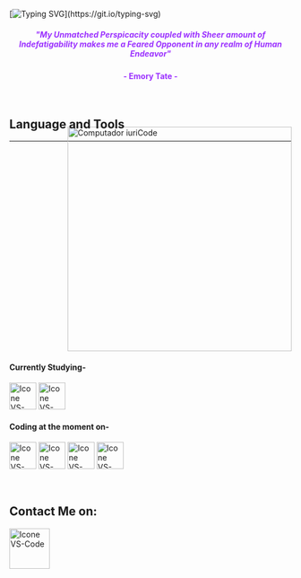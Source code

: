 [![Typing SVG](https://readme-typing-svg.herokuapp.com?color=9B30FF&size=40&center=true&vCenter=true&width=1000&lines=Welcome+to+my+GitHub+profile!;My+name+is+Shivam+Sagar.;I'm+an+Aspiring+Computer+Science+Engineer.;Nice+to+meet+you+:D;Feel+free+to+check+out+my+projects!)](https://git.io/typing-svg)



<h5 align="center">
  <font color="#9B30FF">
    "My Unmatched Perspicacity coupled with Sheer amount of Indefatigability makes me a Feared Opponent in any realm of Human Endeavor"
  </font>
</h5>
<h4 align="center"><font color="#9B30FF">- Emory Tate -</font></h4>

<br>

## Language and Tools
<hr>
<img src="https://i.postimg.cc/XYxBr9vM/Githublaptop.png" style="margin-top: -40px;" width="400px" align="right" alt="Computador iuriCode">
<div style="clear: right;"></div>



#### Currently Studying-
  [<img height="48px" width="48px" alt="Icone VS-Code" src="https://skillicons.dev/icons?i=python"/>](https://python.org)
  [<img height="48px" width="48px" alt="Icone VS-Code" src="https://skillicons.dev/icons?i=c"/>](https://installc.org/)


#### Coding at the moment on-
   [<img height="48px" width="48px" alt="Icone VS-Code" src="https://img.icons8.com/?size=100&id=lOqoeP2Zy02f&format=png&color=000000"/>](https://colab.research.google.com/)
   [<img height="48px" width="48px" alt="Icone VS-Code" src="https://img.icons8.com/?size=100&id=YWZEnr62tgb1&format=png&color=000000"/>](https://www.googleadservices.com/pagead/aclk?sa=L&ai=DChsSEwjRvIX-ka2OAxW7g0sFHemJCbgYACICCAEQABoCc2Y&co=1&ase=2&gclid=CjwKCAjwg7PDBhBxEiwAf1CVu9vT0Bn3IhClFlELFrV8e25k4hTLpw3igmh5C_AWfP4LHF-iO6Ad4BoC7PkQAvD_BwE&ohost=www.google.com&cid=CAESV-D2xSUWr0Zm8TkcDKrbGmGeMBqyBa-HlwLmqOWE_kF8TrmKy8heZpG6nPU6PcxEVxgJtvEsmG8-dBcMAJzGElLRaIhKBxGy4GR5mOio4eOh3zFo5CVHng&category=acrcp_v1_45&sig=AOD64_3AtjaWEUbPM_DlL5Vm6_DVaptHxQ&q&nis=4&adurl&ved=2ahUKEwjfvYD-ka2OAxVXd2wGHZJEGm4Q0Qx6BAgJEAE)
   [<img height="48px" width="48px" alt="Icone VS-Code" src="https://skillicons.dev/icons?i=vscode"/>](https://code.visualstudio.com/)
   [<img height="48px" width="48px" alt="Icone VS-Code" src="https://skillicons.dev/icons?i=github"/>](https://github.com/ShivuXD)


   <br>


   ## Contact Me on:
  [<img height="72px" width="72px" alt="Icone VS-Code" src="https://img.icons8.com/?size=100&id=Xy10Jcu1L2Su&format=png&color=000000"/>](https://instagram.com/xushivu)
  
   
   
